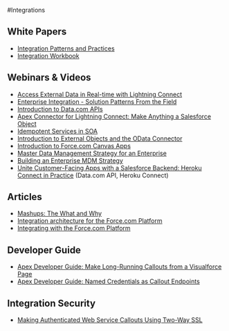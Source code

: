#Integrations

## White Papers

* [Integration Patterns and Practices](https://resources.docs.salesforce.com/sfdc/pdf/integration_patterns_and_practices.pdf)
* [Integration Workbook](https://resources.docs.salesforce.com/sfdc/pdf/integration_workbook.pdf)

## Webinars & Videos

* [Access External Data in Real-time with Lightning Connect](https://www.youtube.com/watch?v=i2CA-gT5Mm8)
* [Enterprise Integration - Solution Patterns From the Field](https://www.youtube.com/watch?v=DBCuHM-Lw3E)
* [Introduction to Data.com APIs](https://www.youtube.com/watch?v=Tc1NzTEge0U)
* [Apex Connector for Lightning Connect: Make Anything a Salesforce Object](https://www.youtube.com/watch?v=W7Tfru19nS0)
* [Idempotent Services in SOA](https://www.youtube.com/watch?v=_7YvkPzgfHM)
* [Introduction to External Objects and the OData Connector](https://www.youtube.com/watch?v=67KIFdKshfs)
* [Introduction to Force.com Canvas Apps](https://www.youtube.com/watch?v=K4HqJDVVMf0)
* [Master Data Management Strategy for an Enterprise](https://www.youtube.com/watch?v=GYKydwlgZbI)
* [Building an Enterprise MDM Strategy](https://www.youtube.com/watch?v=b8n9SHoIKyQ)
* [Unite Customer-Facing Apps with a Salesforce Backend: Heroku Connect in Practice](https://www.youtube.com/watch?v=iriLxZXvDX8) (Data.com API, Heroku Connect)


## Articles

* [Mashups: The What and Why](https://developer.salesforce.com/page/Mashups:_The_What_and_Why)
* [Integration architecture for the Force.com Platform](https://developer.salesforce.com/blogs/developer-relations/2014/11/salesforce-integration-architecture.html)
* [Integrating with the Force.com Platform](https://developer.salesforce.com/page/Integrating_with_the_Force.com_Platform)

## Developer Guide

* [Apex Developer Guide: Make Long-Running Callouts from a Visualforce Page](https://developer.salesforce.com/docs/atlas.en-us.apexcode.meta/apexcode/apex_continuation_overview.htm)
* [Apex Developer Guide: Named Credentials as Callout Endpoints](https://developer.salesforce.com/docs/atlas.en-us.apexcode.meta/apexcode/apex_callouts_named_credentials.htm)

## Integration Security

* [Making Authenticated Web Service Callouts Using Two-Way SSL](https://developer.salesforce.com/page/Making_Authenticated_Web_Service_Callouts_Using_Two-Way_SSL)
